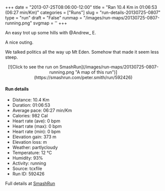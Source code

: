 +++
date = "2013-07-25T08:06:00-12:00"
title = "Ran 10.4 Km in 01:06:53 (06:27 min/Km)"
categories = ["Runs"]
slug = "run-details-20130725-0807"
type = "run"
draft = "False"
runmap = "/images/run-maps/20130725-0807-running.png"
svgmap = '<polyline points="82 1, 70 14, 69 15, 59 22, 58 24, 54 31, 48 30, 42 31, 34 34, 30 39, 30 40, 29 44, 28 47, 22 65, 22 67, 20 70, 21 72, 19 74, 16 83, 22 86, 34 88, 37 90, 38 95, 47 99, 53 100, 52 99, 52 89, 53 82, 56 78, 61 75, 64 75, 68 76, 69 78, 67 84, 69 89, 67 93, 63 94, 60 93, 57 90, 57 88, 61 87, 62 84, 62 75, 66 73, 65 71, 60 69, 53 63, 49 62, 51 56, 53 53, 49 46, 52 35, 62 20, 83 0, 85 2">'
+++

An easy trot up some hills with @Andrew_ E. 

A nice outing. 

We talked politics all the way up Mt Eden. Somehow that made it seem less steep. 



<!--more-->

<center>
[![Click to see the run on SmashRun](/images/run-maps/20130725-0807-running.png "A map of this run")](https://smashrun.com/peter.smith/run/592426)
</center>

#### Run details

* Distance: 10.4 Km
* Duration: 01:06:53
* Average pace: 06:27 min/Km
* Calories: 982 Cal
* Heart rate (ave): 0 bpm
* Heart rate (max): 0 bpm
* Heart rate (min): 0 bpm
* Elevation gain: 373 m
* Elevation loss:  m
* Weather: partlycloudy
* Temperature: 12 &deg;C
* Humidity: 93%
* Activity: running
* Source: tcxfile
* Run ID: 592426

Full details at [SmashRun](https://smashrun.com/peter.smith/run/592426)